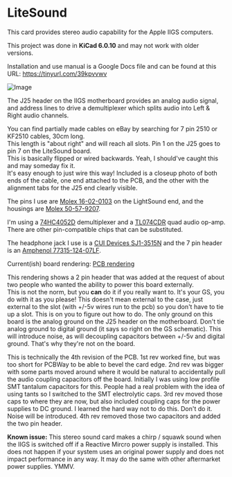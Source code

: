 # LiteSound
This card provides stereo audio capability for the Apple IIGS computers.

This project was done in <b>KiCad 6.0.10</b> and may not work with older versions.

Installation and use manual is a Google Docs file and can be found at this URL:
https://tinyurl.com/39kpvvwv

![Image](https://github.com/user-attachments/assets/60fb9aa1-638c-4e27-893f-e068133a431f)

The J25 header on the IIGS motherboard provides an analog audio signal, and address lines
to drive a demultiplexer which splits audio into Left & Right audio channels.

You can find partially made cables on eBay by searching for 7 pin 2510 or KF2510 cables, 30cm long.  
This length is "about right" and will reach all slots.  Pin 1 on the J25 goes to pin 7 on the LiteSound board.  
This is basically flipped or wired backwards.  Yeah, I should've caught this and may someday fix it.  
It's easy enough to just wire this way!   Included is a closeup photo of both ends of the cable, one end
attached to the PCB, and the other with the alignment tabs for the J25 end clearly visible.

The pins I use are [Molex 16-02-0103](https://www.mouser.com/ProductDetail/538-16-02-0103) on the LightSound end,
and the housings are [Molex 50-57-9207](https://www.mouser.com/ProductDetail/538-50-57-9207).

I'm using a [74HC4052D](https://www.digikey.com/en/products/detail/toshiba-semiconductor-and-storage/74HC4052D/6109174) demultiplexer
and a [TL074CDR](https://www.digikey.com/en/products/detail/texas-instruments/TL074CDR/276926) quad audio op-amp.  There are other pin-compatible
chips that can be substituted.

The headphone jack I use is a [CUI Devices SJ1-3515N](https://www.mouser.com/ProductDetail/490-SJ1-3515N) and the
7 pin header is an [Amphenol 77315-124-07LF](https://www.mouser.com/ProductDetail/649-77315-124-07LF).

Current(ish) board rendering:
[PCB rendering](IIGS-audio.png)

This rendering shows a 2 pin header that was added at the request of about two people who wanted the ability to power this board externally.   
This is not the norm, but you <B>can</b> do it if you really want to.  It's your GS, you do with it as you please!  This doesn't mean external to
the case, just external to the slot (with +/-5v wires run to the pcb) so you don't have to tie up a slot.   This is on you to figure out
how to do.  The only ground on this board is the analog ground on the J25 header on the motherboard.  Don't tie analog ground to digital ground 
(it says so right on the GS schematic).   This will introduce noise, as will decoupling capacitors between +/-5v and digital ground.  That's
why they're not on the board.

This is technically the 4th revision of the PCB.   1st rev worked fine, but was too short for PCBWay to be able to bevel the card edge.   2nd rev was bigger with some
parts moved around where it would be natural to accidentally pull the audio coupling capacitors off the board.  Initially I was using low profile SMT tantalum capacitors for this.
People had a real problem with the idea of using tants so I switched to the SMT electrolytic caps.  3rd rev moved those caps to where they are now,
but also included coupling caps for the power supplies to DC ground.  I learned the hard way not to do this.  Don't do it.   Noise will be introduced.
4th rev removed those two capacitors and added the two pin header.

<b>Known issue:</b> This stereo sound card makes a chirp / squawk sound when the IIGS is switched off if a Reactive Mircro power supply is installed.   This does not happen
if your system uses an original power supply and does not impact performance in any way.  It may do the same with other aftermarket power supplies. YMMV.
